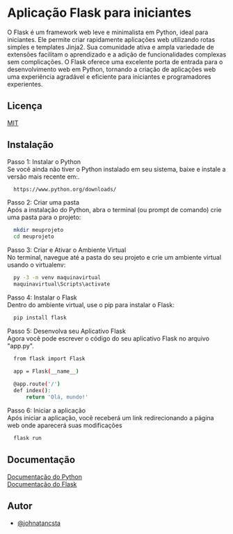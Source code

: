 
# Aplicação Flask para iniciantes

O Flask é um framework web leve e minimalista em Python, ideal para iniciantes. Ele permite criar rapidamente aplicações web utilizando rotas simples e templates Jinja2. Sua comunidade ativa e ampla variedade de extensões facilitam o aprendizado e a adição de funcionalidades complexas sem complicações. O Flask oferece uma excelente porta de entrada para o desenvolvimento web em Python, tornando a criação de aplicações web uma experiência agradável e eficiente para iniciantes e programadores experientes.
## Licença

[MIT](https://choosealicense.com/licenses/mit/)
## Instalação

Passo 1: Instalar o Python  
Se você ainda não tiver o Python instalado em seu sistema, baixe e instale a versão mais recente em:.

```bash
  https://www.python.org/downloads/
```

Passo 2: Criar uma pasta  
Após a instalação do Python, abra o terminal (ou prompt de comando) crie uma pasta para o projeto:

```bash
  mkdir meuprojeto
  cd meuprojeto
```

Passo 3: Criar e Ativar o Ambiente Virtual  
No terminal, navegue até a pasta do seu projeto e crie um ambiente virtual usando o virtualenv:

```bash
  py -3 -m venv maquinavirtual
  maquinavirtual\Scripts\activate
```
Passo 4: Instalar o Flask  
Dentro do ambiente virtual, use o pip para instalar o Flask:

```bash
  pip install flask
```

Passo 5: Desenvolva seu Aplicativo Flask  
Agora você pode escrever o código do seu aplicativo Flask no arquivo "app.py".

```bash
  from flask import Flask

  app = Flask(__name__)
 
  @app.route('/')
  def index():
      return 'Olá, mundo!'
```

Passo 6: Iniciar a aplicação  
Após iniciar a aplicação, você receberá um link redirecionando a página web onde aparecerá suas modificações

```bash
  flask run
```
## Documentação

[Documentação do Python](https://docs.python.org/3/)  
[Documentação do Flask](https://flask.palletsprojects.com/en/2.3.x/)


## Autor

- [@johnatancsta](https://www.github.com/johnatancsta)